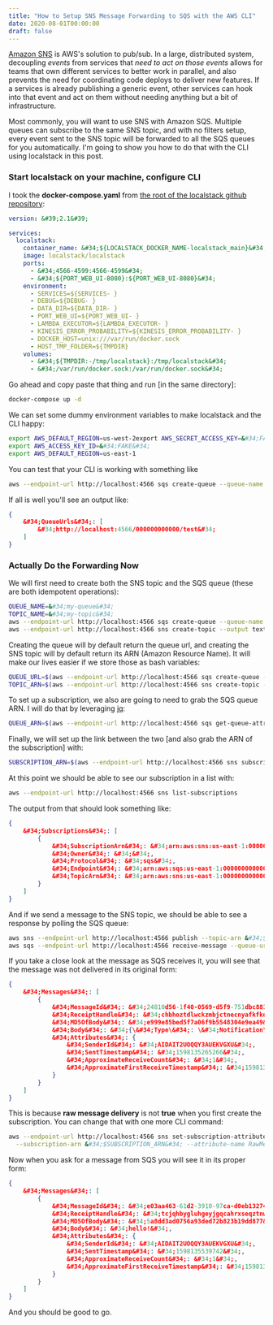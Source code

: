 ```yaml
---
title: "How to Setup SNS Message Forwarding to SQS with the AWS CLI"
date: 2020-08-01T00:00:00
draft: false
---
```


[Amazon SNS](https://docs.aws.amazon.com/sns/latest/dg/welcome.html) is AWS&#39;s solution to pub/sub. In a large, distributed system, decoupling _events_ from services that _need to act on those events_ allows for teams that own different services to better work in parallel, and also prevents the need for coordinating code deploys to deliver new features. If a services is already publishing a generic event, other services can hook into that event and act on them without needing anything but a bit of infrastructure.

Most commonly, you will want to use SNS with Amazon SQS. Multiple queues can subscribe to the same SNS topic, and with no filters setup, every event sent to the SNS topic will be forwarded to all the SQS queues for you automatically. I&#39;m going to show you how to do that with the CLI using localstack in this post.

### Start localstack on your machine, configure CLI

I took the **docker-compose.yaml** from [the root of the localstack github repository](https://github.com/localstack/localstack/blob/master/docker-compose.yml):

``` yaml
version: &#39;2.1&#39;

services:
  localstack:
    container_name: &#34;${LOCALSTACK_DOCKER_NAME-localstack_main}&#34;
    image: localstack/localstack
    ports:
      - &#34;4566-4599:4566-4599&#34;
      - &#34;${PORT_WEB_UI-8080}:${PORT_WEB_UI-8080}&#34;
    environment:
      - SERVICES=${SERVICES- }
      - DEBUG=${DEBUG- }
      - DATA_DIR=${DATA_DIR- }
      - PORT_WEB_UI=${PORT_WEB_UI- }
      - LAMBDA_EXECUTOR=${LAMBDA_EXECUTOR- }
      - KINESIS_ERROR_PROBABILITY=${KINESIS_ERROR_PROBABILITY- }
      - DOCKER_HOST=unix:///var/run/docker.sock
      - HOST_TMP_FOLDER=${TMPDIR}
    volumes:
      - &#34;${TMPDIR:-/tmp/localstack}:/tmp/localstack&#34;
      - &#34;/var/run/docker.sock:/var/run/docker.sock&#34;

```

Go ahead and copy paste that thing and run \[in the same directory\]:

``` bash
docker-compose up -d

```

We can set some dummy environment variables to make localstack and the CLI happy:

``` bash
export AWS_DEFAULT_REGION=us-west-2export AWS_SECRET_ACCESS_KEY=&#34;FAKE&#34;
export AWS_ACCESS_KEY_ID=&#34;FAKE&#34;
export AWS_DEFAULT_REGION=us-east-1

```

You can test that your CLI is working with something like

``` bash
aws --endpoint-url http://localhost:4566 sqs create-queue --queue-name &#34;test&#34;

```

If all is well you&#39;ll see an output like:

``` json
{
    &#34;QueueUrls&#34;: [
        &#34;http://localhost:4566/000000000000/test&#34;
    ]
}

```

### Actually Do the Forwarding Now

We will first need to create both the SNS topic and the SQS queue (these are both idempotent operations):

``` bash
QUEUE_NAME=&#34;my-queue&#34;
TOPIC_NAME=&#34;my-topic&#34;
aws --endpoint-url http://localhost:4566 sqs create-queue --queue-name &#34;$QUEUE_NAME&#34; --output text
aws --endpoint-url http://localhost:4566 sns create-topic --output text --name &#34;$TOPIC_NAME&#34;

```

Creating the queue will by default return the queue url, and creating the SNS topic will by default return its ARN (Amazon Resource Name). It will make our lives easier if we store those as bash variables:

``` bash
QUEUE_URL=$(aws --endpoint-url http://localhost:4566 sqs create-queue --queue-name &#34;$QUEUE_NAME&#34; --output text)
TOPIC_ARN=$(aws --endpoint-url http://localhost:4566 sns create-topic --output text --name &#34;$TOPIC_NAME&#34;)

```

To set up a subscription, we also are going to need to grab the SQS queue ARN. I will do that by leveraging [jq](https://stedolan.github.io/jq/manual/):

``` bash
QUEUE_ARN=$(aws --endpoint-url http://localhost:4566 sqs get-queue-attributes --queue-url &#34;$QUEUE_URL&#34; | jq -r &#34;.Attributes.QueueArn&#34;)

```

Finally, we will set up the link between the two \[and also grab the ARN of the subscription\] with:

``` bash
SUBSCRIPTION_ARN=$(aws --endpoint-url http://localhost:4566 sns subscribe --topic-arn &#34;$TOPIC_ARN&#34; --protocol sqs --notification-endpoint &#34;$QUEUE_ARN&#34; --output text)

```

At this point we should be able to see our subscription in a list with:

``` bash
aws --endpoint-url http://localhost:4566 sns list-subscriptions

```

The output from that should look something like:

``` json
{
    &#34;Subscriptions&#34;: [
        {
            &#34;SubscriptionArn&#34;: &#34;arn:aws:sns:us-east-1:000000000000:my-topic:0243d3b4-4cdd-41c8-abbf-d8f0f83a74c5&#34;,
            &#34;Owner&#34;: &#34;&#34;,
            &#34;Protocol&#34;: &#34;sqs&#34;,
            &#34;Endpoint&#34;: &#34;arn:aws:sqs:us-east-1:000000000000:my-queue&#34;,
            &#34;TopicArn&#34;: &#34;arn:aws:sns:us-east-1:000000000000:my-topic&#34;
        }
    ]
}

```

And if we send a message to the SNS topic, we should be able to see a response by polling the SQS queue:

``` bash
aws sns --endpoint-url http://localhost:4566 publish --topic-arn &#34;$TOPIC_ARN&#34; --message &#34;hello!&#34;
aws sqs --endpoint-url http://localhost:4566 receive-message --queue-url &#34;$QUEUE_URL&#34;

```

If you take a close look at the message as SQS receives it, you will see that the message was not delivered in its original form:

``` json
{
    &#34;Messages&#34;: [
        {
            &#34;MessageId&#34;: &#34;24810d56-1f40-0569-d5f9-751dbc881fcc&#34;,
            &#34;ReceiptHandle&#34;: &#34;chbhoztdlwckzmbjctnecnyafkfkdwzgonqetkwoxvvdxfohrmgplcsdgmskwiwhienohhefdrhmqxxjrqtuamoliwpfwzldugbloxrxjjnmpatswuoetnpoudjugphvgzywrzjexdvktenqiaxczofiphjstzslnygpdxwjsarlgiuhpeioohvav&#34;,
            &#34;MD5OfBody&#34;: &#34;e999e85bed5f7a06f9b5548304e9ea49&#34;,
            &#34;Body&#34;: &#34;{\&#34;Type\&#34;: \&#34;Notification\&#34;, \&#34;MessageId\&#34;: \&#34;6af3f1a1-07d5-4f16-b1d3-a3dc3656e107\&#34;, \&#34;Token\&#34;: null, \&#34;TopicArn\&#34;: \&#34;arn:aws:sns:us-east-1:000000000000:my-topic\&#34;, \&#34;Message\&#34;: \&#34;hello!\&#34;, \&#34;SubscribeURL\&#34;: null, \&#34;Timestamp\&#34;: \&#34;2020-08-22T22:27:45.235Z\&#34;, \&#34;SignatureVersion\&#34;: \&#34;1\&#34;, \&#34;Signature\&#34;: \&#34;EXAMPLEpH&#43;..\&#34;, \&#34;SigningCertURL\&#34;: \&#34;https://sns.us-east-1.amazonaws.com/SimpleNotificationService-0000000000000000000000.pem\&#34;}&#34;,
            &#34;Attributes&#34;: {
                &#34;SenderId&#34;: &#34;AIDAIT2UOQQY3AUEKVGXU&#34;,
                &#34;SentTimestamp&#34;: &#34;1598135265266&#34;,
                &#34;ApproximateReceiveCount&#34;: &#34;1&#34;,
                &#34;ApproximateFirstReceiveTimestamp&#34;: &#34;1598135265910&#34;
            }
        }
    ]
}

```

This is because **raw message delivery** is not **true** when you first create the subscription. You can change that with one more CLI command:

``` bash
aws --endpoint-url http://localhost:4566 sns set-subscription-attributes \
  --subscription-arn &#34;$SUBSCRIPTION_ARN&#34; --attribute-name RawMessageDelivery --attribute-value true

```

Now when you ask for a message from SQS you will see it in its proper form:

``` json
{
    &#34;Messages&#34;: [
        {
            &#34;MessageId&#34;: &#34;e03aa463-61d2-3910-97ca-d0eb13274082&#34;,
            &#34;ReceiptHandle&#34;: &#34;tcjqhbygluhgeyjgqcahrxseqztnwlkppciqjoollvlavhruexvryomumruvrpkiykljcouekexunqijuswzccjzzclbbwreafvmusqnbtqdpclnzgwatxnxgwvegzsrwkzinpavmdekeqqwdvyktpibywifsbeognewqtibjjwnvdjrdwnbhujtn&#34;,
            &#34;MD5OfBody&#34;: &#34;5a8dd3ad0756a93ded72b823b19dd877&#34;,
            &#34;Body&#34;: &#34;hello!&#34;,
            &#34;Attributes&#34;: {
                &#34;SenderId&#34;: &#34;AIDAIT2UOQQY3AUEKVGXU&#34;,
                &#34;SentTimestamp&#34;: &#34;1598135539742&#34;,
                &#34;ApproximateReceiveCount&#34;: &#34;1&#34;,
                &#34;ApproximateFirstReceiveTimestamp&#34;: &#34;1598135546283&#34;
            }
        }
    ]
}

```

And you should be good to go.



